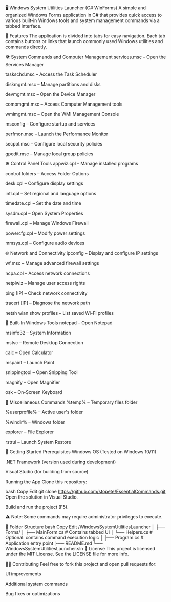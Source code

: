 🖥️ Windows System Utilities Launcher (C# WinForms)
A simple and organized Windows Forms application in C# that provides quick access to various built-in Windows tools and system management commands via a tabbed interface.

📌 Features
The application is divided into tabs for easy navigation. Each tab contains buttons or links that launch commonly used Windows utilities and commands directly.

🛠️ System Commands and Computer Management
services.msc – Open the Services Manager

taskschd.msc – Access the Task Scheduler

diskmgmt.msc – Manage partitions and disks

devmgmt.msc – Open the Device Manager

compmgmt.msc – Access Computer Management tools

wmimgmt.msc – Open the WMI Management Console

msconfig – Configure startup and services

perfmon.msc – Launch the Performance Monitor

secpol.msc – Configure local security policies

gpedit.msc – Manage local group policies

⚙️ Control Panel Tools
appwiz.cpl – Manage installed programs

control folders – Access Folder Options

desk.cpl – Configure display settings

intl.cpl – Set regional and language options

timedate.cpl – Set the date and time

sysdm.cpl – Open System Properties

firewall.cpl – Manage Windows Firewall

powercfg.cpl – Modify power settings

mmsys.cpl – Configure audio devices

🌐 Network and Connectivity
ipconfig – Display and configure IP settings

wf.msc – Manage advanced firewall settings

ncpa.cpl – Access network connections

netplwiz – Manage user access rights

ping [IP] – Check network connectivity

tracert [IP] – Diagnose the network path

netsh wlan show profiles – List saved Wi-Fi profiles

🧰 Built-In Windows Tools
notepad – Open Notepad

msinfo32 – System Information

mstsc – Remote Desktop Connection

calc – Open Calculator

mspaint – Launch Paint

snippingtool – Open Snipping Tool

magnify – Open Magnifier

osk – On-Screen Keyboard

📂 Miscellaneous Commands
%temp% – Temporary files folder

%userprofile% – Active user's folder

%windir% – Windows folder

explorer – File Explorer

rstrui – Launch System Restore

🚀 Getting Started
Prerequisites
Windows OS (Tested on Windows 10/11)

.NET Framework (version used during development)

Visual Studio (for building from source)

Running the App
Clone this repository:

bash
Copy
Edit
git clone https://github.com/stopete/EssentialCommands.git
Open the solution in Visual Studio.

Build and run the project (F5).

⚠️ Note: Some commands may require administrator privileges to execute.

🧩 Folder Structure
bash
Copy
Edit
/WindowsSystemUtilitiesLauncher
│
├── Forms/
│   ├── MainForm.cs         # Contains tabbed UI
│   └── Helpers.cs          # Optional: contains command execution logic
│
├── Program.cs              # Application entry point
├── README.md
└── WindowsSystemUtilitiesLauncher.sln
📃 License
This project is licensed under the MIT License. See the LICENSE file for more info.

🙋‍♂️ Contributing
Feel free to fork this project and open pull requests for:

UI improvements

Additional system commands

Bug fixes or optimizations

